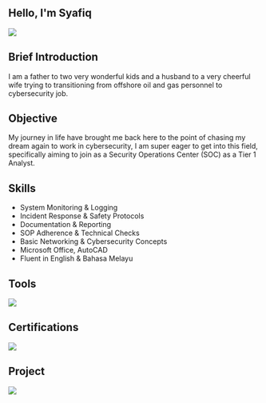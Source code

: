 ## Hello, I'm Syafiq
<a href="https://www.linkedin.com/in/mohd-syafiq-remli-ropi-12914016b"><img src="https://img.shields.io/badge/-LinkedIn-0072b1?&style=for-the-badge&logo=linkedin&logoColor=white" /></a>

## Brief Introduction

I am a father to two very wonderful kids and a husband to a very cheerful wife trying to transitioning from offshore oil and gas personnel to cybersecurity job.

## Objective

My journey in life have brought me back here to the point of chasing my dream again to work in cybersecurity, I am super eager to get into this field, specifically aiming to join as a Security Operations Center (SOC) as a Tier 1 Analyst.

## Skills

- System Monitoring & Logging
- Incident Response & Safety Protocols
- Documentation & Reporting
- SOP Adherence & Technical Checks
- Basic Networking & Cybersecurity Concepts
- Microsoft Office, AutoCAD
- Fluent in English & Bahasa Melayu

## Tools

<img src="https://img.shields.io/badge/🔧-Work_in_Progress-FFA500?style=for-the-badge" />

## Certifications

<img src="https://img.shields.io/badge/🔧-Work_in_Progress-FFA500?style=for-the-badge" />

## Project

<img src="https://img.shields.io/badge/🔧-Work_in_Progress-FFA500?style=for-the-badge" />
